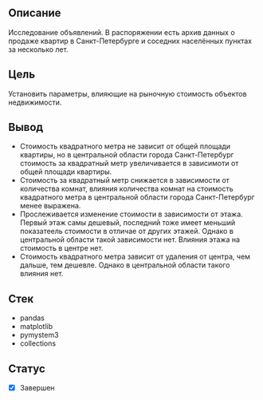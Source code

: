 ## Описание
Исследование объявлений. В распоряжении есть архив данных о продаже квартир в Санкт-Петербурге и соседних населённых пунктах за несколько лет. 
## Цель
Установить параметры, влияющие на рыночную стоимость объектов недвижимости.
## Вывод
+ Стоимость квадратного метра не зависит от общей площади квартиры, но в центральной области города Санкт-Петербург стоимость за квадратный метр увеличивается в зависимоти от общей площади квартиры.
+ Стоимость за квадратный метр снижается в зависимости от количества комнат, влияния количества комнат на стоимость квадратного метра в центральной области города Санкт-Петербург менее выражена.
+ Прослеживается изменение стоимости в зависимости от этажа. Первый этаж самы дешевый, последний тоже имеет меньший показатеель стоимости в отличае от других этажей. Однако в центральной области такой зависимости нет. Влияния этажа на стоимость в центре нет.
+ Стоимость квадратного метра зависит от удаления от центра, чем дальше, тем дешевле. Однако в центральной области такого влияния нет.
## Стек
+ pandas 
+ matplotlib
+ pymystem3 
+ collections 
## Статус
- [x] Завершен
